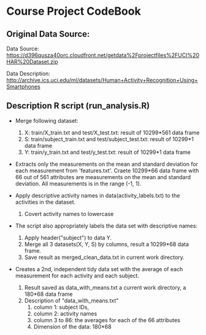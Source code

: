Course Project CodeBook
=================================================

Original Data Source: 
-----------------------------------------
  Data Source: https://d396qusza40orc.cloudfront.net/getdata%2Fprojectfiles%2FUCI%20HAR%20Dataset.zip
  
  Data Description: http://archive.ics.uci.edu/ml/datasets/Human+Activity+Recognition+Using+Smartphones


Description R script (run_analysis.R)
------------------------------------------
* Merge following dataset:
  1. X: train/X_train.txt and test/X_test.txt: result of 10299*561 data frame
  2. S: train/subject_train.txt and test/subject_test.txt: result of 10299*1 data frame
  3. Y: train/y_train.txt and test/y_test.txt: result of 10299*1 data frame
  
* Extracts only the measurements on the mean and standard deviation for each measurement from 'features.txt'. Craete 10299*66 data frame with 66 out of 561 attributes are measurements on the mean and standard deviation. All measurements is in the range (-1, 1).

* Apply descriptive activity names in data(activity_labels.txt) to the activities in the dataset.
  1. Covert activity names to lowercase

* The script also appropriately labels the data set with descriptive names: 
  1. Apply header("subject") to data Y.
  2. Merge all 3 datasets(X, Y, S) by columns, result a 10299*68 data frame.
  3. Save result as merged_clean_data.txt in current work directory.

* Creates a 2nd, independent tidy data set with the average of each measurement for each activity and each subject. 
  1. Result saved as data_with_means.txt a current work directory, a 180*68 data frame 
  2. Description of "data_with_means.txt" 
      1. column 1: subject IDs, 
      2. column 2: activity names
      3. column 3 to 86: the averages for each of the 66 attributes
      4. Dimension of the data: 180*68
